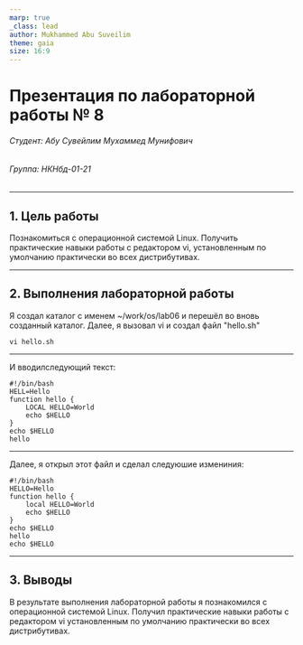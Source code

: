 ```yaml
---
marp: true
_class: lead
author: Mukhammed Abu Suveilim
theme: gaia
size: 16:9
---
```

# Презентация по лабораторной работы № 8

###### Студент: Абу Сувейлим Мухаммед Мунифович
###### Группа: НКНбд-01-21

---

## 1. Цель работы

Познакомиться с операционной системой Linux. Получить практические навыки работы с редактором vi, установленным по умолчанию практически во всех дистрибутивах.

---

## 2. Выполнения лабораторной работы

Я создал каталог с именем ~/work/os/lab06 и перешёл во вновь созданный каталог. Далее, я вызовал vi и создал файл "hello.sh"

```Shell
vi hello.sh
```
---

И вводилследующий текст:

```Shell
#!/bin/bash
HELL=Hello
function hello {
    LOCAL HELLO=World
    echo $HELLO
}
echo $HELLO
hello
```
---

Далее, я открыл этот файл и сделал следуюшие измениния:

```Shell
#!/bin/bash
HELLO=Hello
function hello {
    local HELLO=World
    echo $HELLO
}
echo $HELLO
hello
echo $HELLO
```

---

## 3. Выводы

В результате выполнения лабораторной работы я познакомился с операционной системой Linux. Получил практические навыки работы с редактором vi установленным по умолчанию практически во всех дистрибутивах.